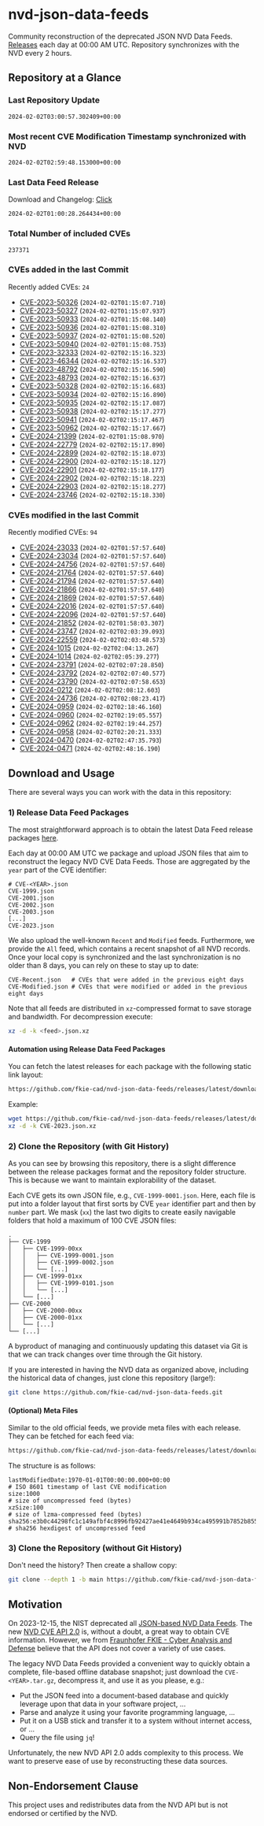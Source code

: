 # nvd-json-data-feeds

Community reconstruction of the deprecated JSON NVD Data Feeds. 
[Releases](https://github.com/fkie-cad/nvd-json-data-feeds/releases/latest) each day at 00:00 AM UTC.
Repository synchronizes with the NVD every 2 hours.

## Repository at a Glance

### Last Repository Update

```plain
2024-02-02T03:00:57.302409+00:00
```

### Most recent CVE Modification Timestamp synchronized with NVD

```plain
2024-02-02T02:59:48.153000+00:00
```

### Last Data Feed Release

Download and Changelog: [Click](https://github.com/fkie-cad/nvd-json-data-feeds/releases/latest)

```plain
2024-02-02T01:00:28.264434+00:00
```

### Total Number of included CVEs

```plain
237371
```

### CVEs added in the last Commit

Recently added CVEs: `24`

* [CVE-2023-50326](CVE-2023/CVE-2023-503xx/CVE-2023-50326.json) (`2024-02-02T01:15:07.710`)
* [CVE-2023-50327](CVE-2023/CVE-2023-503xx/CVE-2023-50327.json) (`2024-02-02T01:15:07.937`)
* [CVE-2023-50933](CVE-2023/CVE-2023-509xx/CVE-2023-50933.json) (`2024-02-02T01:15:08.140`)
* [CVE-2023-50936](CVE-2023/CVE-2023-509xx/CVE-2023-50936.json) (`2024-02-02T01:15:08.310`)
* [CVE-2023-50937](CVE-2023/CVE-2023-509xx/CVE-2023-50937.json) (`2024-02-02T01:15:08.520`)
* [CVE-2023-50940](CVE-2023/CVE-2023-509xx/CVE-2023-50940.json) (`2024-02-02T01:15:08.753`)
* [CVE-2023-32333](CVE-2023/CVE-2023-323xx/CVE-2023-32333.json) (`2024-02-02T02:15:16.323`)
* [CVE-2023-46344](CVE-2023/CVE-2023-463xx/CVE-2023-46344.json) (`2024-02-02T02:15:16.537`)
* [CVE-2023-48792](CVE-2023/CVE-2023-487xx/CVE-2023-48792.json) (`2024-02-02T02:15:16.590`)
* [CVE-2023-48793](CVE-2023/CVE-2023-487xx/CVE-2023-48793.json) (`2024-02-02T02:15:16.637`)
* [CVE-2023-50328](CVE-2023/CVE-2023-503xx/CVE-2023-50328.json) (`2024-02-02T02:15:16.683`)
* [CVE-2023-50934](CVE-2023/CVE-2023-509xx/CVE-2023-50934.json) (`2024-02-02T02:15:16.890`)
* [CVE-2023-50935](CVE-2023/CVE-2023-509xx/CVE-2023-50935.json) (`2024-02-02T02:15:17.087`)
* [CVE-2023-50938](CVE-2023/CVE-2023-509xx/CVE-2023-50938.json) (`2024-02-02T02:15:17.277`)
* [CVE-2023-50941](CVE-2023/CVE-2023-509xx/CVE-2023-50941.json) (`2024-02-02T02:15:17.467`)
* [CVE-2023-50962](CVE-2023/CVE-2023-509xx/CVE-2023-50962.json) (`2024-02-02T02:15:17.667`)
* [CVE-2024-21399](CVE-2024/CVE-2024-213xx/CVE-2024-21399.json) (`2024-02-02T01:15:08.970`)
* [CVE-2024-22779](CVE-2024/CVE-2024-227xx/CVE-2024-22779.json) (`2024-02-02T02:15:17.890`)
* [CVE-2024-22899](CVE-2024/CVE-2024-228xx/CVE-2024-22899.json) (`2024-02-02T02:15:18.073`)
* [CVE-2024-22900](CVE-2024/CVE-2024-229xx/CVE-2024-22900.json) (`2024-02-02T02:15:18.127`)
* [CVE-2024-22901](CVE-2024/CVE-2024-229xx/CVE-2024-22901.json) (`2024-02-02T02:15:18.177`)
* [CVE-2024-22902](CVE-2024/CVE-2024-229xx/CVE-2024-22902.json) (`2024-02-02T02:15:18.223`)
* [CVE-2024-22903](CVE-2024/CVE-2024-229xx/CVE-2024-22903.json) (`2024-02-02T02:15:18.277`)
* [CVE-2024-23746](CVE-2024/CVE-2024-237xx/CVE-2024-23746.json) (`2024-02-02T02:15:18.330`)


### CVEs modified in the last Commit

Recently modified CVEs: `94`

* [CVE-2024-23033](CVE-2024/CVE-2024-230xx/CVE-2024-23033.json) (`2024-02-02T01:57:57.640`)
* [CVE-2024-23034](CVE-2024/CVE-2024-230xx/CVE-2024-23034.json) (`2024-02-02T01:57:57.640`)
* [CVE-2024-24756](CVE-2024/CVE-2024-247xx/CVE-2024-24756.json) (`2024-02-02T01:57:57.640`)
* [CVE-2024-21764](CVE-2024/CVE-2024-217xx/CVE-2024-21764.json) (`2024-02-02T01:57:57.640`)
* [CVE-2024-21794](CVE-2024/CVE-2024-217xx/CVE-2024-21794.json) (`2024-02-02T01:57:57.640`)
* [CVE-2024-21866](CVE-2024/CVE-2024-218xx/CVE-2024-21866.json) (`2024-02-02T01:57:57.640`)
* [CVE-2024-21869](CVE-2024/CVE-2024-218xx/CVE-2024-21869.json) (`2024-02-02T01:57:57.640`)
* [CVE-2024-22016](CVE-2024/CVE-2024-220xx/CVE-2024-22016.json) (`2024-02-02T01:57:57.640`)
* [CVE-2024-22096](CVE-2024/CVE-2024-220xx/CVE-2024-22096.json) (`2024-02-02T01:57:57.640`)
* [CVE-2024-21852](CVE-2024/CVE-2024-218xx/CVE-2024-21852.json) (`2024-02-02T01:58:03.307`)
* [CVE-2024-23747](CVE-2024/CVE-2024-237xx/CVE-2024-23747.json) (`2024-02-02T02:03:39.093`)
* [CVE-2024-22559](CVE-2024/CVE-2024-225xx/CVE-2024-22559.json) (`2024-02-02T02:03:48.573`)
* [CVE-2024-1015](CVE-2024/CVE-2024-10xx/CVE-2024-1015.json) (`2024-02-02T02:04:13.267`)
* [CVE-2024-1014](CVE-2024/CVE-2024-10xx/CVE-2024-1014.json) (`2024-02-02T02:05:39.277`)
* [CVE-2024-23791](CVE-2024/CVE-2024-237xx/CVE-2024-23791.json) (`2024-02-02T02:07:28.850`)
* [CVE-2024-23792](CVE-2024/CVE-2024-237xx/CVE-2024-23792.json) (`2024-02-02T02:07:40.577`)
* [CVE-2024-23790](CVE-2024/CVE-2024-237xx/CVE-2024-23790.json) (`2024-02-02T02:07:58.653`)
* [CVE-2024-0212](CVE-2024/CVE-2024-02xx/CVE-2024-0212.json) (`2024-02-02T02:08:12.603`)
* [CVE-2024-24736](CVE-2024/CVE-2024-247xx/CVE-2024-24736.json) (`2024-02-02T02:08:23.417`)
* [CVE-2024-0959](CVE-2024/CVE-2024-09xx/CVE-2024-0959.json) (`2024-02-02T02:18:46.160`)
* [CVE-2024-0960](CVE-2024/CVE-2024-09xx/CVE-2024-0960.json) (`2024-02-02T02:19:05.557`)
* [CVE-2024-0962](CVE-2024/CVE-2024-09xx/CVE-2024-0962.json) (`2024-02-02T02:19:44.257`)
* [CVE-2024-0958](CVE-2024/CVE-2024-09xx/CVE-2024-0958.json) (`2024-02-02T02:20:21.333`)
* [CVE-2024-0470](CVE-2024/CVE-2024-04xx/CVE-2024-0470.json) (`2024-02-02T02:47:35.793`)
* [CVE-2024-0471](CVE-2024/CVE-2024-04xx/CVE-2024-0471.json) (`2024-02-02T02:48:16.190`)


## Download and Usage

There are several ways you can work with the data in this repository:

### 1) Release Data Feed Packages

The most straightforward approach is to obtain the latest Data Feed release packages [here](https://github.com/fkie-cad/nvd-json-data-feeds/releases/latest).

Each day at 00:00 AM UTC we package and upload JSON files that aim to reconstruct the legacy NVD CVE Data Feeds.
Those are aggregated by the `year` part of the CVE identifier:

```
# CVE-<YEAR>.json
CVE-1999.json
CVE-2001.json
CVE-2002.json
CVE-2003.json
[...]
CVE-2023.json
```

We also upload the well-known `Recent` and `Modified` feeds.
Furthermore, we provide the `All` feed, which contains a recent snapshot of all NVD records.
Once your local copy is synchronized and the last synchronization is no older than 8 days, you can rely on these to stay up to date:

```plain
CVE-Recent.json   # CVEs that were added in the previous eight days
CVE-Modified.json # CVEs that were modified or added in the previous eight days
```

Note that all feeds are distributed in `xz`-compressed format to save storage and bandwidth.
For decompression execute:

```sh
xz -d -k <feed>.json.xz
```


#### Automation using Release Data Feed Packages

You can fetch the latest releases for each package with the following static link layout:

```sh
https://github.com/fkie-cad/nvd-json-data-feeds/releases/latest/download/CVE-<YEAR>.json.xz
```

Example:

```sh
wget https://github.com/fkie-cad/nvd-json-data-feeds/releases/latest/download/CVE-2023.json.xz
xz -d -k CVE-2023.json.xz
```



### 2) Clone the Repository (with Git History)

As you can see by browsing this repository, there is a slight difference between the release packages format and the repository folder structure.
This is because we want to maintain explorability of the dataset.

Each CVE gets its own JSON file, e.g., `CVE-1999-0001.json`.
Here, each file is put into a folder layout that first sorts by CVE `year` identifier part and then by `number` part.
We mask (`xx`) the last two digits to create easily navigable folders that hold a maximum of 100 CVE JSON files:

```plain
.
├── CVE-1999
│   ├── CVE-1999-00xx
│   │   ├── CVE-1999-0001.json
│   │   ├── CVE-1999-0002.json
│   │   └── [...]
│   ├── CVE-1999-01xx
│   │   ├── CVE-1999-0101.json
│   │   └── [...]
│   └── [...]
├── CVE-2000
│   ├── CVE-2000-00xx
│   ├── CVE-2000-01xx
│   └── [...]
└── [...]
```

A byproduct of managing and continuously updating this dataset via Git is that we can track changes over time through the Git history.

If you are interested in having the NVD data as organized above, including the historical data of changes, just clone this repository (large!):

```sh
git clone https://github.com/fkie-cad/nvd-json-data-feeds.git
```

#### (Optional) Meta Files

Similar to the old official feeds, we provide meta files with each release. They can be fetched for each feed via:

```sh
https://github.com/fkie-cad/nvd-json-data-feeds/releases/latest/download/CVE-<YEAR>.meta
```

The structure is as follows:

```plain
lastModifiedDate:1970-01-01T00:00:00.000+00:00                          # ISO 8601 timestamp of last CVE modification
size:1000                                                               # size of uncompressed feed (bytes)
xzSize:100                                                              # size of lzma-compressed feed (bytes)
sha256:e3b0c44298fc1c149afbf4c8996fb92427ae41e4649b934ca495991b7852b855 # sha256 hexdigest of uncompressed feed
```


### 3) Clone the Repository (without Git History)

Don't need the history? Then create a shallow copy:

```sh
git clone --depth 1 -b main https://github.com/fkie-cad/nvd-json-data-feeds.git
```

## Motivation

On 2023-12-15, the NIST deprecated all [JSON-based NVD Data Feeds](https://nvd.nist.gov/vuln/data-feeds#divRetirementBanner-1).
The new [NVD CVE API 2.0](https://nvd.nist.gov/developers/vulnerabilities) is, without a doubt, a great way to obtain CVE information.
However, we from [Fraunhofer FKIE - Cyber Analysis and Defense](https://www.fkie.fraunhofer.de/en/departments/cad.html) believe that the API does not cover a variety of use cases.

The legacy NVD Data Feeds provided a convenient way to quickly obtain a complete, file-based offline database snapshot; just download the `CVE-<YEAR>.tar.gz`, decompress it, and use it as you please, e.g.:

* Put the JSON feed into a document-based database and quickly leverage upon that data in your software project, ...
* Parse and analyze it using your favorite programming language, ...
* Put it on a USB stick and transfer it to a system without internet access, or ...
* Query the file using `jq`!

Unfortunately, the new NVD API 2.0 adds complexity to this process.
We want to preserve ease of use by reconstructing these data sources.

## Non-Endorsement Clause

This project uses and redistributes data from the NVD API but is not endorsed or certified by the NVD.